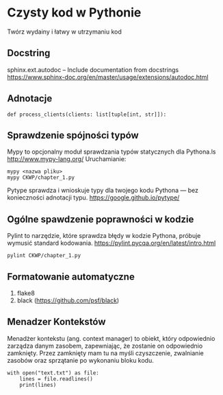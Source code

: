 # Czysty kod w Pythonie
Twórz wydainy i łatwy w utrzymaniu kod

## Docstring
sphinx.ext.autodoc – Include documentation from docstrings
https://www.sphinx-doc.org/en/master/usage/extensions/autodoc.html

## Adnotacje
```shell
def process_clients(clients: list[tuple[int, str]]):
```

## Sprawdzenie spójności typów
Mypy to opcjonalny moduł sprawdzania typów statycznych dla Pythona.ls
http://www.mypy-lang.org/
Uruchamianie:
```shell
mypy <nazwa pliku>
mypy CKWP/chapter_1.py
```
Pytype sprawdza i wnioskuje typy dla twojego kodu Pythona — bez konieczności adnotacji typu.
https://google.github.io/pytype/

## Ogólne spawdzenie poprawności w kodzie
Pylint to narzędzie, które sprawdza błędy w kodzie Pythona, próbuje wymusić standard kodowania.
https://pylint.pycqa.org/en/latest/intro.html

```shell
pylint CKWP/chapter_1.py
```

## Formatowanie automatyczne 
1. flake8
2. black (https://github.com/psf/black)

## Menadzer Kontekstów
Menadżer kontekstu (ang. context manager) to obiekt, który odpowiednio zarządza danym zasobem, 
zapewniając, że zostanie on odpowiednio zamknięty. Przez zamknięty mam tu na myśli czyszczenie, 
zwalnianie zasobów oraz sprzątanie po wykonaniu bloku kodu.
```shell
with open("text.txt") as file:
    lines = file.readlines()
    print(lines)
```
